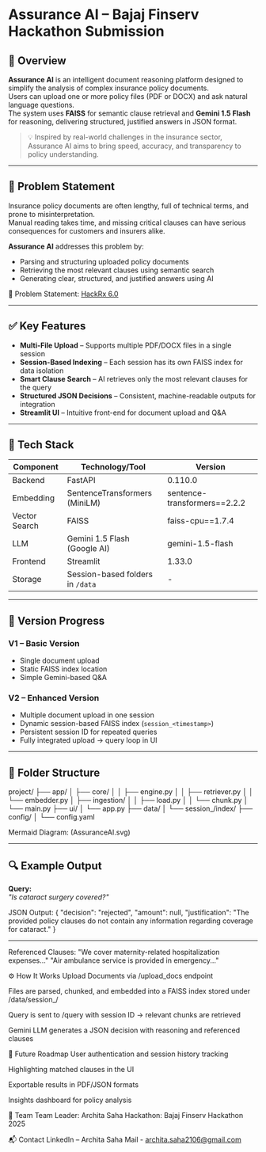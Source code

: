 # Assurance AI – Bajaj Finserv Hackathon Submission  

## 🚀 Overview  

**Assurance AI** is an intelligent document reasoning platform designed to simplify the analysis of complex insurance policy documents.  
Users can upload one or more policy files (PDF or DOCX) and ask natural language questions.  
The system uses **FAISS** for semantic clause retrieval and **Gemini 1.5 Flash** for reasoning, delivering structured, justified answers in JSON format.  

> 💡 Inspired by real-world challenges in the insurance sector, Assurance AI aims to bring speed, accuracy, and transparency to policy understanding.  

---

## 🎯 Problem Statement  

Insurance policy documents are often lengthy, full of technical terms, and prone to misinterpretation.  
Manual reading takes time, and missing critical clauses can have serious consequences for customers and insurers alike.  

**Assurance AI** addresses this problem by:  
- Parsing and structuring uploaded policy documents  
- Retrieving the most relevant clauses using semantic search  
- Generating clear, structured, and justified answers using AI  

📌 Problem Statement: [HackRx 6.0](https://hackrx.in/#problem-statement)  

---

## ✅ Key Features  

- **Multi-File Upload** – Supports multiple PDF/DOCX files in a single session  
- **Session-Based Indexing** – Each session has its own FAISS index for data isolation  
- **Smart Clause Search** – AI retrieves only the most relevant clauses for the query  
- **Structured JSON Decisions** – Consistent, machine-readable outputs for integration  
- **Streamlit UI** – Intuitive front-end for document upload and Q&A  

---

## 🧠 Tech Stack  

| Component     | Technology/Tool                 | Version                      |
| ------------- | ------------------------------- | ---------------------------- |
| Backend       | FastAPI                         | 0.110.0                      |
| Embedding     | SentenceTransformers (MiniLM)   | sentence-transformers==2.2.2 |
| Vector Search | FAISS                           | faiss-cpu==1.7.4             |
| LLM           | Gemini 1.5 Flash (Google AI)    | gemini-1.5-flash             |
| Frontend      | Streamlit                       | 1.33.0                       |
| Storage       | Session-based folders in `/data`| -                            |

---

## 🧩 Version Progress  

### **V1 – Basic Version**  
- Single document upload  
- Static FAISS index location  
- Simple Gemini-based Q&A  

### **V2 – Enhanced Version**  
- Multiple document upload in one session  
- Dynamic session-based FAISS index (`session_<timestamp>`)  
- Persistent session ID for repeated queries  
- Fully integrated upload → query loop in UI  

---

## 📂 Folder Structure  


project/
├── app/
│   ├── core/
│   │   ├── engine.py
│   │   ├── retriever.py
│   │   └── embedder.py
│   ├── ingestion/
│   │   ├── load.py
│   │   └── chunk.py
│   └── main.py
├── ui/
│   └── app.py
├── data/
│   └── session_<id>/index/
├── config/
│   └── config.yaml

Mermaid Diagram: (AssuranceAI.svg)  

---

## 🔍 Example Output  

**Query:**  
*"Is cataract surgery covered?"*  

JSON Output:
{
  "decision": "rejected",
  "amount": null,
  "justification": "The provided policy clauses do not contain any information regarding coverage for cataract."
}


---


Referenced Clauses:
"We cover maternity-related hospitalization expenses..."
"Air ambulance service is provided in emergency..."

⚙️ How It Works
Upload Documents via /upload_docs endpoint

Files are parsed, chunked, and embedded into a FAISS index stored under /data/session_<timestamp>/

Query is sent to /query with session ID → relevant chunks are retrieved

Gemini LLM generates a JSON decision with reasoning and referenced clauses

🚀 Future Roadmap
User authentication and session history tracking

Highlighting matched clauses in the UI

Exportable results in PDF/JSON formats

Insights dashboard for policy analysis

👥 Team
Team Leader: Archita Saha
Hackathon: Bajaj Finserv Hackathon 2025

📬 Contact
LinkedIn – Archita Saha
Mail - archita.saha2106@gmail.com

 
